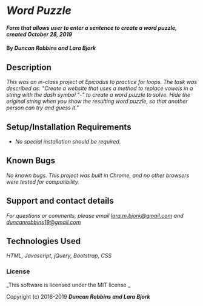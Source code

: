 # _Word Puzzle_

#### _Form that allows user to enter a sentence to create a word puzzle, created October 28, 2019_

#### By _**Duncan Robbins and Lara Bjork**_

## Description

_This was an in-class project at Epicodus to practice for loops. The task was described as: "Create a website that uses a method to replace vowels in a string with the dash symbol "-" to create a word puzzle to solve. Hide the original string when you show the resulting word puzzle, so that another person can try and guess it."_


## Setup/Installation Requirements

* _No special installation should be required._

## Known Bugs

_No known bugs. This project was built in Chrome, and no other browsers were tested for compatibility._

## Support and contact details

_For questions or comments, please email <lara.m.bjork@gmail.com> and <duncanrobbins19@gmail.com>_

## Technologies Used

_HTML, Javascript, jQuery, Bootstrap, CSS_

### License

_This software is licensed under the MIT license _

Copyright (c) 2016-2019 **_Duncan Robbins and Lara Bjork_**
